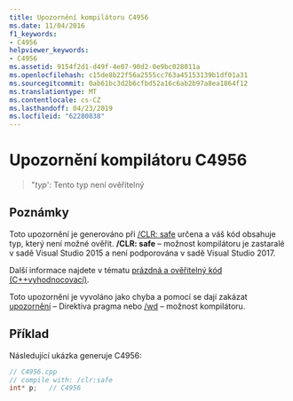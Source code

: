 ```yaml
---
title: Upozornění kompilátoru C4956
ms.date: 11/04/2016
f1_keywords:
- C4956
helpviewer_keywords:
- C4956
ms.assetid: 9154f2d1-d49f-4e07-90d2-0e9bc028011a
ms.openlocfilehash: c15de8b22f56a2555cc763a45153139b1df01a31
ms.sourcegitcommit: 0ab61bc3d2b6cfbd52a16c6ab2b97a8ea1864f12
ms.translationtype: MT
ms.contentlocale: cs-CZ
ms.lasthandoff: 04/23/2019
ms.locfileid: "62280838"
---
```

# <a name="compiler-warning-c4956"></a>Upozornění kompilátoru C4956

> "*typ*': Tento typ není ověřitelný

## <a name="remarks"></a>Poznámky

Toto upozornění je generováno při [/CLR: safe](../../build/reference/clr-common-language-runtime-compilation.md) určena a váš kód obsahuje typ, který není možné ověřit. **/CLR: safe** – možnost kompilátoru je zastaralé v sadě Visual Studio 2015 a není podporována v sadě Visual Studio 2017.

Další informace najdete v tématu [prázdná a ověřitelný kód (C++vyhodnocovací)](../../dotnet/pure-and-verifiable-code-cpp-cli.md).

Toto upozornění je vyvoláno jako chyba a pomocí se dají zakázat [upozornění](../../preprocessor/warning.md) – Direktiva pragma nebo [/wd](../../build/reference/compiler-option-warning-level.md) – možnost kompilátoru.

## <a name="example"></a>Příklad

Následující ukázka generuje C4956:

```cpp
// C4956.cpp
// compile with: /clr:safe
int* p;   // C4956
```